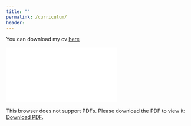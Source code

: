 ```yaml
---
title: ""
permalink: /curriculum/
header:
---
```


You can download my cv <a href="/images/Resume-FC.pdf" target="_blank">here</a>

<object data="/images/CV_Riega_Esp.pdf" type="application/pdf" width="700px" height="700px">
    <embed src="/images/CV_Riega_Esp.pdf">
        <p>This browser does not support PDFs. Please download the PDF to view it: <a href="/images/CV_Riega_Esp.pdf">Download PDF</a>.</p>
    </embed>
</object>
